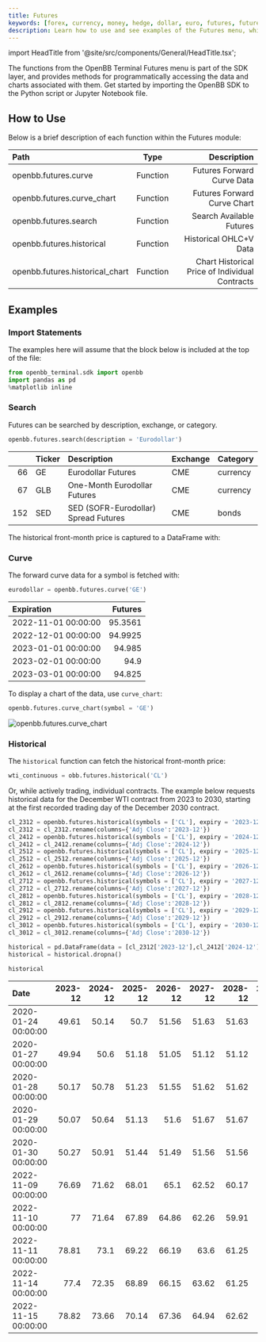 ```yaml
---
title: Futures
keywords: [forex, currency, money, hedge, dollar, euro, futures, future, interest, rates, forwards, commodities, bonds, treasuries, bond, gold, oil, openbb terminal, sdk, how to, usage, examples, path, type, description, import statement, search, curve, historical]
description: Learn how to use and see examples of the Futures menu, which provides historical prices and the current term structure for an asset.
---
```


import HeadTitle from '@site/src/components/General/HeadTitle.tsx';

<HeadTitle title="Futures - SDK | OpenBB Docs" />

The functions from the OpenBB Terminal Futures menu is part of the SDK layer, and provides methods for programmatically accessing the data and charts associated with them. Get started by importing the OpenBB SDK to the Python script or Jupyter Notebook file.


## How to Use

Below is a brief description of each function within the Futures module:

|Path |Type |Description |
|:---------|:---------:|------------------------------:|
|openbb.futures.curve |Function |Futures Forward Curve Data
|openbb.futures.curve_chart |Function |Futures Forward Curve Chart
|openbb.futures.search |Function |Search Available Futures
|openbb.futures.historical |Function |Historical OHLC+V Data
|openbb.futures.historical_chart |Function |Chart Historical Price of Individual Contracts

## Examples

### Import Statements

The examples here will assume that the block below is included at the top of the file:

```python
from openbb_terminal.sdk import openbb
import pandas as pd
%matplotlib inline
```

### Search

Futures can be searched by description, exchange, or category.

```python
openbb.futures.search(description = 'Eurodollar')
```

|     | Ticker   | Description                          | Exchange   | Category   |
|----:|:---------|:-------------------------------------|:-----------|:-----------|
|  66 | GE       | Eurodollar Futures                   | CME        | currency   |
|  67 | GLB      | One-Month Eurodollar Futures         | CME        | currency   |
| 152 | SED      | SED (SOFR-Eurodollar) Spread Futures | CME        | bonds      |

The historical front-month price is captured to a DataFrame with:

### Curve

The forward curve data for a symbol is fetched with:

```python
eurodollar = openbb.futures.curve('GE')
```

|Expiration           |   Futures |
|:--------------------|----------:|
| 2022-11-01 00:00:00 |   95.3561 |
| 2022-12-01 00:00:00 |   94.9925 |
| 2023-01-01 00:00:00 |   94.985  |
| 2023-02-01 00:00:00 |   94.9    |
| 2023-03-01 00:00:00 |   94.825  |

To display a chart of the data, use `curve_chart`:

```python
openbb.futures.curve_chart(symbol = 'GE')
```

![openbb.futures.curve_chart](https://user-images.githubusercontent.com/85772166/202352342-eecf872d-8934-42e7-8b53-4e3415bc2993.png "openbb.futures.curve_chart")

### Historical

The `historical` function can fetch the historical front-month price:

```python
wti_continuous = obb.futures.historical('CL')
```

Or, while actively trading, individual contracts. The example below requests historical data for the December WTI contract from 2023 to 2030, starting at the first recorded trading day of the December 2030 contract.

```python
cl_2312 = openbb.futures.historical(symbols = ['CL'], expiry = '2023-12')
cl_2312 = cl_2312.rename(columns={'Adj Close':'2023-12'})
cl_2412 = openbb.futures.historical(symbols = ['CL'], expiry = '2024-12')
cl_2412 = cl_2412.rename(columns={'Adj Close':'2024-12'})
cl_2512 = openbb.futures.historical(symbols = ['CL'], expiry = '2025-12')
cl_2512 = cl_2512.rename(columns={'Adj Close':'2025-12'})
cl_2612 = openbb.futures.historical(symbols = ['CL'], expiry = '2026-12')
cl_2612 = cl_2612.rename(columns={'Adj Close':'2026-12'})
cl_2712 = openbb.futures.historical(symbols = ['CL'], expiry = '2027-12')
cl_2712 = cl_2712.rename(columns={'Adj Close':'2027-12'})
cl_2812 = openbb.futures.historical(symbols = ['CL'], expiry = '2028-12')
cl_2812 = cl_2812.rename(columns={'Adj Close':'2028-12'})
cl_2912 = openbb.futures.historical(symbols = ['CL'], expiry = '2029-12')
cl_2912 = cl_2912.rename(columns={'Adj Close':'2029-12'})
cl_3012 = openbb.futures.historical(symbols = ['CL'], expiry = '2030-12')
cl_3012 = cl_3012.rename(columns={'Adj Close':'2030-12'})

historical = pd.DataFrame(data = [cl_2312['2023-12'],cl_2412['2024-12'],cl_2512['2025-12'],cl_2612['2026-12'],cl_2712['2027-12'],cl_2812['2028-12'],cl_2912['2029-12'],cl_3012['2030-12']]).transpose()
historical = historical.dropna()

historical
```

| Date                |   2023-12 |   2024-12 |   2025-12 |   2026-12 |   2027-12 |   2028-12 |   2029-12 |   2030-12 |
|:--------------------|----------:|----------:|----------:|----------:|----------:|----------:|----------:|----------:|
| 2020-01-24 00:00:00 |     49.61 |     50.14 |     50.7  |     51.56 |     51.63 |     51.63 |     51.63 |     51.63 |
| 2020-01-27 00:00:00 |     49.94 |     50.6  |     51.18 |     51.05 |     51.12 |     51.12 |     51.12 |     51.12 |
| 2020-01-28 00:00:00 |     50.17 |     50.78 |     51.23 |     51.55 |     51.62 |     51.62 |     51.62 |     51.62 |
| 2020-01-29 00:00:00 |     50.07 |     50.64 |     51.13 |     51.6  |     51.67 |     51.67 |     51.67 |     51.67 |
| 2020-01-30 00:00:00 |     50.27 |     50.91 |     51.44 |     51.49 |     51.56 |     51.56 |     51.56 |     51.56 |
| 2022-11-09 00:00:00 |     76.69 |     71.62 |     68.01 |     65.1  |     62.52 |     60.17 |     58.12 |     56.49 |
| 2022-11-10 00:00:00 |     77    |     71.64 |     67.89 |     64.86 |     62.26 |     59.91 |     57.86 |     56.23 |
| 2022-11-11 00:00:00 |     78.81 |     73.1  |     69.22 |     66.19 |     63.6  |     61.25 |     59.2  |     57.57 |
| 2022-11-14 00:00:00 |     77.4  |     72.35 |     68.89 |     66.15 |     63.62 |     61.25 |     59.13 |     57.5  |
| 2022-11-15 00:00:00 |     78.82 |     73.66 |     70.14 |     67.36 |     64.94 |     62.62 |     60.49 |     58.68 |
